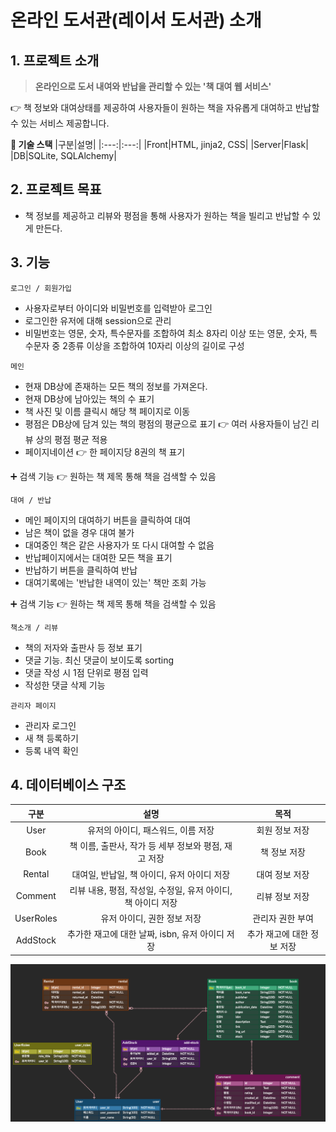 # 온라인 도서관(레이서 도서관) 소개

## **1. 프로젝트 소개**

> **온라인으로 도서 내여와 반납을 관리할 수 있는 '책 대여 웹 서비스'**

👉 책 정보와 대여상태를 제공하여 사용자들이 원하는 책을 자유롭게 대여하고 반납할 수 있는 서비스 제공합니다.

**🚀 기술 스택**
|구분|설명|
|:---:|:---:|
|Front|HTML, jinja2, CSS|
|Server|Flask|
|DB|SQLite, SQLAlchemy|

## **2. 프로젝트 목표**

- 책 정보를 제공하고 리뷰와 평점을 통해 사용자가 원하는 책을 빌리고 반납할 수 있게 만든다.

## **3. 기능**

`로그인 / 회원가입`

- 사용자로부터 아이디와 비밀번호를 입력받아 로그인
- 로그인한 유저에 대해 session으로 관리
- 비밀번호는 영문, 숫자, 특수문자를 조합하여 최소 8자리 이상 또는 영문, 숫자, 특수문자 중 2종류 이상을 조합하여 10자리 이상의 길이로 구성

`메인`

- 현재 DB상에 존재하는 모든 책의 정보를 가져온다.
- 현재 DB상에 남아있는 책의 수 표기
- 책 사진 및 이름 클릭시 해당 책 페이지로 이동
- 평점은 DB상에 담겨 있는 책의 평점의 평균으로 표기 👉 여러 사용자들이 남긴 리뷰 상의 평점 평균 적용
- 페이지네이션 👉 한 페이지당 8권의 책 표기

➕ 검색 기능 👉 원하는 책 제목 통해 책을 검색할 수 있음

`대여 / 반납`

- 메인 페이지의 대여하기 버튼을 클릭하여 대여
- 남은 책이 없을 경우 대여 불가
- 대여중인 책은 같은 사용자가 또 다시 대여할 수 없음
- 반납페이지에서는 대여한 모든 책을 표기
- 반납하기 버튼을 클릭하여 반납
- 대여기록에는 '반납한 내역이 있는' 책만 조회 가능

➕ 검색 기능 👉 원하는 책 제목 통해 책을 검색할 수 있음

`책소개 / 리뷰`

- 책의 저자와 출판사 등 정보 표기
- 댓글 기능. 최신 댓글이 보이도록 sorting
- 댓글 작성 시 1점 단위로 평점 입력
- 작성한 댓글 삭제 기능

`관리자 페이지`

- 관리자 로그인
- 새 책 등록하기
- 등록 내역 확인

## **4. 데이터베이스 구조**

|   구분    |                             설명                             |            목적            |
| :-------: | :----------------------------------------------------------: | :------------------------: |
|   User    |              유저의 아이디, 패스워드, 이름 저장              |       회원 정보 저장       |
|   Book    |     책 이름, 출판사, 작가 등 세부 정보와 평점, 재고 저장     |        책 정보 저장        |
|  Rental   |         대여일, 반납일, 책 아이디, 유저 아이디 저장          |       대여 정보 저장       |
|  Comment  | 리뷰 내용, 평점, 작성일, 수정일, 유저 아이디, 책 아이디 저장 |       리뷰 정보 저장       |
| UserRoles |                 유저 아이디, 권한 정보 저장                  |      관리자 권한 부여      |
| AddStock  |       추가한 재고에 대한 날짜, isbn, 유저 아이디 저장        | 추가 재고에 대한 정보 저장 |

![EliceLibrary.png](./erd.png)
